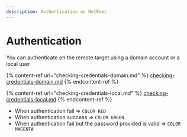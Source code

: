 ```yaml
---
description: Authentication on NetExec
---
```


# Authentication

You can authenticate on the remote target using a domain account or a local user

{% content-ref url="checking-credentials-domain.md" %}
[checking-credentials-domain.md](checking-credentials-domain.md)
{% endcontent-ref %}

{% content-ref url="checking-credentials-local.md" %}
[checking-credentials-local.md](checking-credentials-local.md)
{% endcontent-ref %}

* When authentication fail => `COLOR RED`
* When authentication success => `COLOR GREEN`
* When authentication fail but the password provided is valid => `COLOR MAGENTA`
